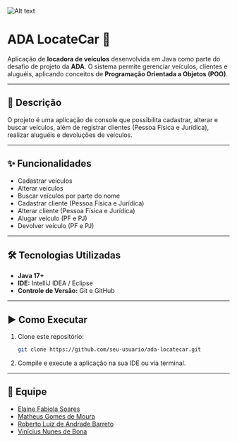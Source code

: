 ![Alt text](https://ada-strapi-production.s3.sa-east-1.amazonaws.com/Thumb_Metatag_1c7d5326d2.jpg)
# ADA LocateCar 🚗

Aplicação de **locadora de veículos** desenvolvida em Java como parte do desafio de projeto da **ADA**. O sistema permite gerenciar veículos, clientes e aluguéis, aplicando conceitos de **Programação Orientada a Objetos (POO)**.

---

## 📝 Descrição

O projeto é uma aplicação de console que possibilita cadastrar, alterar e buscar veículos, além de registrar clientes (Pessoa Física e Jurídica), realizar aluguéis e devoluções de veículos.

---

## ✨ Funcionalidades

* Cadastrar veículos
* Alterar veículos
* Buscar veículos por parte do nome
* Cadastrar cliente (Pessoa Física e Jurídica)
* Alterar cliente (Pessoa Física e Jurídica)
* Alugar veículo (PF e PJ)
* Devolver veículo (PF e PJ)

---

## 🛠️ Tecnologias Utilizadas

* **Java 17+**
* **IDE:** IntelliJ IDEA / Eclipse
* **Controle de Versão:** Git e GitHub

---

## ▶️ Como Executar

1. Clone este repositório:

   ```bash
   git clone https://github.com/seu-usuario/ada-locatecar.git
   ```
2. Compile e execute a aplicação na sua IDE ou via terminal.

---

## 👥 Equipe

* [Elaine Fabiola Soares](https://github.com/elainefabiola)
* [Matheus Gomes de Moura](https://github.com/Demouraa)
* [Roberto Luiz de Andrade Barreto](https://github.com/RLdAB)
* [Vinícius Nunes de Bona](https://github.com/viniciusbona)
